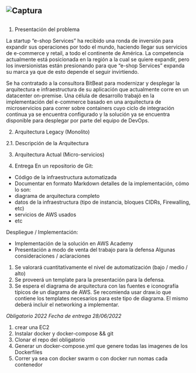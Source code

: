 ## ![Captura](https://user-images.githubusercontent.com/88108014/171061048-dc628b45-1269-4cb8-b5ed-6595bcc5a508.PNG)
##

1. Presentación del problema

La startup “e-shop Services” ha recibido una ronda de inversión para expandir sus operaciones por todo el mundo, haciendo llegar sus servicios de e-commerce y retail, a todo el continente de América. La competencia actualmente está posicionada en la región a la cual se quiere expandir, pero los inversionistas están presionando para que “e-shop Services” expanda su marca ya que de esto depende el seguir invirtiendo. 


Se ha contratado a la consultora BitBeat para modernizar y desplegar la arquitectura e infraestructura de su aplicación que actualmente corre en un datacenter on-premise. Una célula de desarrollo trabajó en la implementación del e-commerce basado en una arquitectura de microservicios para correr sobre containers cuyo ciclo de integración continua ya se encuentra configurado y la solución ya se encuentra disponible para desplegar por parte del equipo de DevOps.

2. Arquitectura Legacy (Monolito)

2.1. Descripción de la Arquitectura

3. Arquitectura Actual (Micro-servicios)

4. Entrega
En un repositorio de Git:
- Código de la infraestructura automatizada
- Documentar en formato Markdown detalles de la implementación, cómo lo son:
- diagrama de arquitectura completo
- datos de la infraestructura (tipo de instancia, bloques CIDRs, Firewalling, etc)
- servicios de AWS usados
- etc

Despliegue / Implementación:
- Implementación de la solución en AWS Academy
- Presentación a modo de venta del trabajo para la defensa
Algunas consideraciones / aclaraciones
1. Se valorará cuantitativamente el nivel de automatización (bajo / medio / alto)
2. Se proveerá un template para la presentación para la defensa.
3. Se espera el diagrama de arquitectura con las fuentes e iconografía típicos de un
diagrama de AWS. Se recomienda usar draw.io que contiene los templates necesarios
para este tipo de diagrama. El mismo deberá incluir el networking a implementar.





_Obligatorio 2022_
_Fecha de entrega 28/06/2022_

1. crear una EC2
2. Instalar docker y docker-compose && git
3. Clonar el repo del obligatorio
4. Generar un docker-compose.yml que genere todas las imagenes de los Dockerfiles
5. Correr ya sea con docker swarm o con docker run nomas cada contenedor
